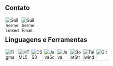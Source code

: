 ## Contato

<a title="Linkedin" href="https://www.linkedin.com/in/guilhermee-santos/"><img align="left" alt="Guilherme Linkedin" width="50px" target="_blank" src="https://img.icons8.com/color/100/linkedin.png" /></a>
<a title="Email" href = "mailto:contato@guilhermesantosmj"><img align="left" alt="Guilherme Email" width="50px" target="_blank" src="https://img.icons8.com/color/100/gmail-new.png" /></a>

<br>
<br>

## Linguagens e Ferramentas

<div>

  <img align="left" width="40px" title="Figma" alt="Figma" src="https://cdn.jsdelivr.net/gh/devicons/devicon@latest/icons/figma/figma-original.svg" />
  <img align="left" width="40px" title="HTML5" alt="HTML5" src="https://cdn.jsdelivr.net/gh/devicons/devicon@latest/icons/html5/html5-original-wordmark.svg" />
  <img align="left" width="40px" title="CSS3" alt="CSS3" src="https://cdn.jsdelivr.net/gh/devicons/devicon@latest/icons/css3/css3-original-wordmark.svg" />
  <img align="left" width="40px" title="JavaScript" alt="JavaScript" src="https://cdn.jsdelivr.net/gh/devicons/devicon@latest/icons/javascript/javascript-plain.svg" />
  <img align="left" width="40px" title="Java" alt="Java" src="https://cdn.jsdelivr.net/gh/devicons/devicon@latest/icons/java/java-original-wordmark.svg" />
  <img align="left" width="40px" title="Bootstrap" alt="BootStrap" src="https://cdn.jsdelivr.net/gh/devicons/devicon@latest/icons/bootstrap/bootstrap-original.svg" />
  <img align="left" width="40px" title="Tailwind" alt="Tailwind" src="https://cdn.jsdelivr.net/gh/devicons/devicon@latest/icons/tailwindcss/tailwindcss-original.svg" />
  <img align="left" width="40px" title="Git" alt="Git" src="https://cdn.jsdelivr.net/gh/devicons/devicon@latest/icons/git/git-plain.svg" />
 
</div>
